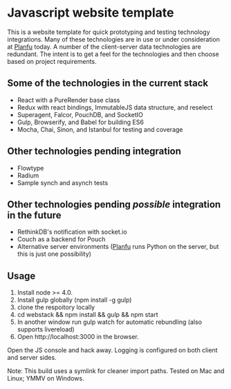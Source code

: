 # Javascript website template


This is a website template for quick prototyping and testing technology integrations. Many of these technologies are in use or under consideration at [Planfu](http://planfu.com) today. A number of the client-server data technologies are redundant. The intent is to get a feel for the technologies and then choose based on project requirements.

## Some of the technologies in the current stack


* React with a PureRender base class
* Redux with react bindings, ImmutableJS data structure, and reselect
* Superagent, Falcor, PouchDB, and SocketIO
* Gulp, Browserify, and Babel for building ES6
* Mocha, Chai, Sinon, and Istanbul for testing and coverage

## Other technologies pending integration


* Flowtype
* Radium
* Sample synch and asynch tests

## Other technologies pending *possible* integration in the future


* RethinkDB's notification with socket.io
* Couch as a backend for Pouch
* Alternative server environments ([Planfu](http://planfu.com) runs Python on the server, but this is just one possibility)



## Usage


1. Install node >= 4.0.
2. Install gulp globally (npm install -g gulp)
3. clone the respoitory locally
4. cd webstack && npm install && gulp && npm start
5. In another window run gulp watch for automatic rebundling (also supports livereload)
6. Open http://localhost:3000 in the browser.

Open the JS console and hack away. Logging is configured on both client and server sides.

Note: This build uses a symlink for cleaner import paths. Tested on Mac and Linux; YMMV on Windows.

